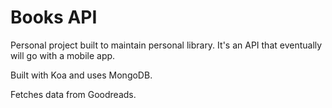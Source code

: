 # Books API

Personal project built to maintain personal library.
It's an API that eventually will go with a mobile app.

Built with Koa and uses MongoDB.

Fetches data from Goodreads.